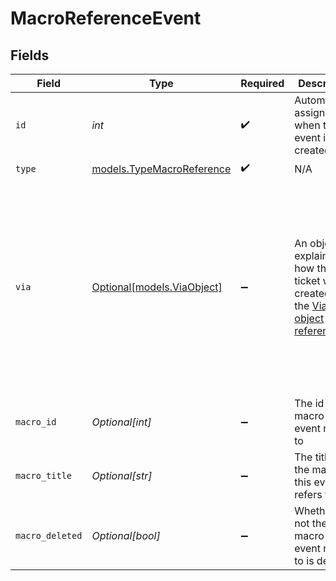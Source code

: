# MacroReferenceEvent


## Fields

| Field                                                                                                                                            | Type                                                                                                                                             | Required                                                                                                                                         | Description                                                                                                                                      | Example                                                                                                                                          |
| ------------------------------------------------------------------------------------------------------------------------------------------------ | ------------------------------------------------------------------------------------------------------------------------------------------------ | ------------------------------------------------------------------------------------------------------------------------------------------------ | ------------------------------------------------------------------------------------------------------------------------------------------------ | ------------------------------------------------------------------------------------------------------------------------------------------------ |
| `id`                                                                                                                                             | *int*                                                                                                                                            | :heavy_check_mark:                                                                                                                               | Automatically assigned when the event is created                                                                                                 |                                                                                                                                                  |
| `type`                                                                                                                                           | [models.TypeMacroReference](../models/typemacroreference.md)                                                                                     | :heavy_check_mark:                                                                                                                               | N/A                                                                                                                                              |                                                                                                                                                  |
| `via`                                                                                                                                            | [Optional[models.ViaObject]](../models/viaobject.md)                                                                                             | :heavy_minus_sign:                                                                                                                               | An object explaining how the ticket was created. See the [Via object reference](/documentation/ticketing/reference-guides/via-object-reference)<br/> | {<br/>"channel": "rule",<br/>"source": {<br/>"from": {<br/>"id": 22472716,<br/>"title": "Assign to first responder"<br/>},<br/>"rel": "trigger",<br/>"to": {}<br/>}<br/>} |
| `macro_id`                                                                                                                                       | *Optional[int]*                                                                                                                                  | :heavy_minus_sign:                                                                                                                               | The id of the macro this event refers to                                                                                                         |                                                                                                                                                  |
| `macro_title`                                                                                                                                    | *Optional[str]*                                                                                                                                  | :heavy_minus_sign:                                                                                                                               | The title of the macro this event refers to                                                                                                      |                                                                                                                                                  |
| `macro_deleted`                                                                                                                                  | *Optional[bool]*                                                                                                                                 | :heavy_minus_sign:                                                                                                                               | Whether or not the macro this event refers to is deleted                                                                                         |                                                                                                                                                  |